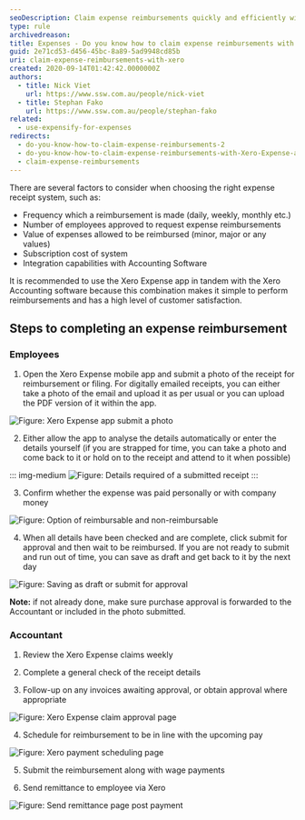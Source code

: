 ```yaml
---
seoDescription: Claim expense reimbursements quickly and efficiently with Xero Expense app, a seamless integration with Xero Accounting software for simplified reimbursement processing.
type: rule
archivedreason:
title: Expenses - Do you know how to claim expense reimbursements with Xero Expense app?
guid: 2e71cd53-d456-45bc-8a89-5ad9948cd85b
uri: claim-expense-reimbursements-with-xero
created: 2020-09-14T01:42:42.0000000Z
authors:
  - title: Nick Viet
    url: https://www.ssw.com.au/people/nick-viet
  - title: Stephan Fako
    url: https://www.ssw.com.au/people/stephan-fako
related:
  - use-expensify-for-expenses
redirects:
  - do-you-know-how-to-claim-expense-reimbursements-2
  - do-you-know-how-to-claim-expense-reimbursements-with-Xero-Expense-app
  - claim-expense-reimbursements
---
```


There are several factors to consider when choosing the right expense receipt system, such as:

- Frequency which a reimbursement is made (daily, weekly, monthly etc.)
- Number of employees approved to request expense reimbursements
- Value of expenses allowed to be reimbursed (minor, major or any values)
- Subscription cost of system
- Integration capabilities with Accounting Software

It is recommended to use the Xero Expense app in tandem with the Xero Accounting software because this combination makes it simple to perform reimbursements and has a high level of customer satisfaction.

<!--endintro-->

## Steps to completing an expense reimbursement

### Employees

1. Open the Xero Expense mobile app and submit a photo of the receipt for reimbursement or filing. For digitally emailed receipts, you can either take a photo of the email and upload it as per usual or you can upload the PDF version of it within the app.

![Figure: Xero Expense app submit a photo](Xero-Expense-app-submit-a-photo.png)

2. Either allow the app to analyse the details automatically or enter the details yourself (if you are strapped for time, you can take a photo and come back to it or hold on to the receipt and attend to it when possible)

::: img-medium
![Figure: Details required of a submitted receipt](Details-required-of-receipt.jpg)
:::

3. Confirm whether the expense was paid personally or with company money

![Figure: Option of reimbursable and non-reimbursable](Reimbursable-or-non-reimbursable.png)

4. When all details have been checked and are complete, click submit for approval and then wait to be reimbursed. If you are not ready to submit and run out of time, you can save as draft and get back to it by the next day

![Figure: Saving as draft or submit for approval](Saving-as-draft-or-submitting-as-approval.png)

**Note:** if not already done, make sure purchase approval is forwarded to the Accountant or included in the photo submitted.

### Accountant

1. Review the Xero Expense claims weekly

2. Complete a general check of the receipt details

3. Follow-up on any invoices awaiting approval, or obtain approval where appropriate

![Figure: Xero Expense claim approval page](Xero-Expense-claim-approval.png)

4. Schedule for reimbursement to be in line with the upcoming pay

![Figure: Xero payment scheduling page](Xero-payment-scheduling.png)

5. Submit the reimbursement along with wage payments

6. Send remittance to employee via Xero

![Figure: Send remittance page post payment](Send-remittance-page.png)
